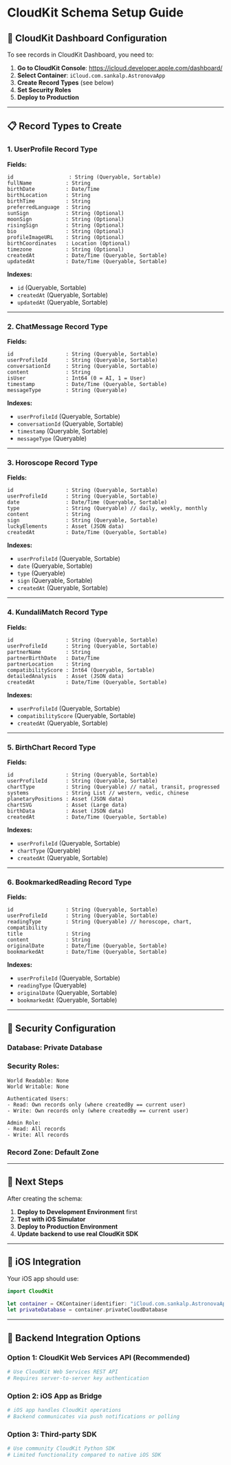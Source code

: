 # CloudKit Schema Setup Guide

## 🎯 **CloudKit Dashboard Configuration**

To see records in CloudKit Dashboard, you need to:

1. **Go to CloudKit Console**: https://icloud.developer.apple.com/dashboard/
2. **Select Container**: `iCloud.com.sankalp.AstronovaApp`
3. **Create Record Types** (see below)
4. **Set Security Roles**
5. **Deploy to Production**

---

## 📋 **Record Types to Create**

### 1. **UserProfile** Record Type

**Fields:**
```
id                  : String (Queryable, Sortable)
fullName           : String
birthDate          : Date/Time
birthLocation      : String
birthTime          : String
preferredLanguage  : String
sunSign            : String (Optional)
moonSign           : String (Optional)
risingSign         : String (Optional)
bio                : String (Optional)
profileImageURL    : String (Optional)
birthCoordinates   : Location (Optional)
timezone           : String (Optional)
createdAt          : Date/Time (Queryable, Sortable)
updatedAt          : Date/Time (Queryable, Sortable)
```

**Indexes:**
- `id` (Queryable, Sortable)
- `createdAt` (Queryable, Sortable)
- `updatedAt` (Queryable, Sortable)

---

### 2. **ChatMessage** Record Type

**Fields:**
```
id                 : String (Queryable, Sortable)
userProfileId      : String (Queryable, Sortable)
conversationId     : String (Queryable, Sortable)
content            : String
isUser             : Int64 (0 = AI, 1 = User)
timestamp          : Date/Time (Queryable, Sortable)
messageType        : String (Queryable)
```

**Indexes:**
- `userProfileId` (Queryable, Sortable)
- `conversationId` (Queryable, Sortable)
- `timestamp` (Queryable, Sortable)
- `messageType` (Queryable)

---

### 3. **Horoscope** Record Type

**Fields:**
```
id                 : String (Queryable, Sortable)
userProfileId      : String (Queryable, Sortable)
date               : Date/Time (Queryable, Sortable)
type               : String (Queryable) // daily, weekly, monthly
content            : String
sign               : String (Queryable, Sortable)
luckyElements      : Asset (JSON data)
createdAt          : Date/Time (Queryable, Sortable)
```

**Indexes:**
- `userProfileId` (Queryable, Sortable)
- `date` (Queryable, Sortable)
- `type` (Queryable)
- `sign` (Queryable, Sortable)
- `createdAt` (Queryable, Sortable)

---

### 4. **KundaliMatch** Record Type

**Fields:**
```
id                 : String (Queryable, Sortable)
userProfileId      : String (Queryable, Sortable)
partnerName        : String
partnerBirthDate   : Date/Time
partnerLocation    : String
compatibilityScore : Int64 (Queryable, Sortable)
detailedAnalysis   : Asset (JSON data)
createdAt          : Date/Time (Queryable, Sortable)
```

**Indexes:**
- `userProfileId` (Queryable, Sortable)
- `compatibilityScore` (Queryable, Sortable)
- `createdAt` (Queryable, Sortable)

---

### 5. **BirthChart** Record Type

**Fields:**
```
id                 : String (Queryable, Sortable)
userProfileId      : String (Queryable, Sortable)
chartType          : String (Queryable) // natal, transit, progressed
systems            : String List // western, vedic, chinese
planetaryPositions : Asset (JSON data)
chartSVG           : Asset (Large data)
birthData          : Asset (JSON data)
createdAt          : Date/Time (Queryable, Sortable)
```

**Indexes:**
- `userProfileId` (Queryable, Sortable)
- `chartType` (Queryable)
- `createdAt` (Queryable, Sortable)

---

### 6. **BookmarkedReading** Record Type

**Fields:**
```
id                 : String (Queryable, Sortable)
userProfileId      : String (Queryable, Sortable)
readingType        : String (Queryable) // horoscope, chart, compatibility
title              : String
content            : String
originalDate       : Date/Time (Queryable, Sortable)
bookmarkedAt       : Date/Time (Queryable, Sortable)
```

**Indexes:**
- `userProfileId` (Queryable, Sortable)
- `readingType` (Queryable)
- `originalDate` (Queryable, Sortable)
- `bookmarkedAt` (Queryable, Sortable)

---

## 🔐 **Security Configuration**

### **Database**: Private Database

### **Security Roles:**
```
World Readable: None
World Writable: None

Authenticated Users:
- Read: Own records only (where createdBy == current user)
- Write: Own records only (where createdBy == current user)

Admin Role:
- Read: All records
- Write: All records
```

### **Record Zone**: Default Zone

---

## 🚀 **Next Steps**

After creating the schema:

1. **Deploy to Development Environment** first
2. **Test with iOS Simulator**
3. **Deploy to Production Environment**
4. **Update backend to use real CloudKit SDK**

---

## 📱 **iOS Integration**

Your iOS app should use:
```swift
import CloudKit

let container = CKContainer(identifier: "iCloud.com.sankalp.AstronovaApp")
let privateDatabase = container.privateCloudDatabase
```

---

## 🔧 **Backend Integration Options**

### Option 1: CloudKit Web Services API (Recommended)
```python
# Use CloudKit Web Services REST API
# Requires server-to-server key authentication
```

### Option 2: iOS App as Bridge
```python
# iOS app handles CloudKit operations
# Backend communicates via push notifications or polling
```

### Option 3: Third-party SDK
```python
# Use community CloudKit Python SDK
# Limited functionality compared to native iOS SDK
```